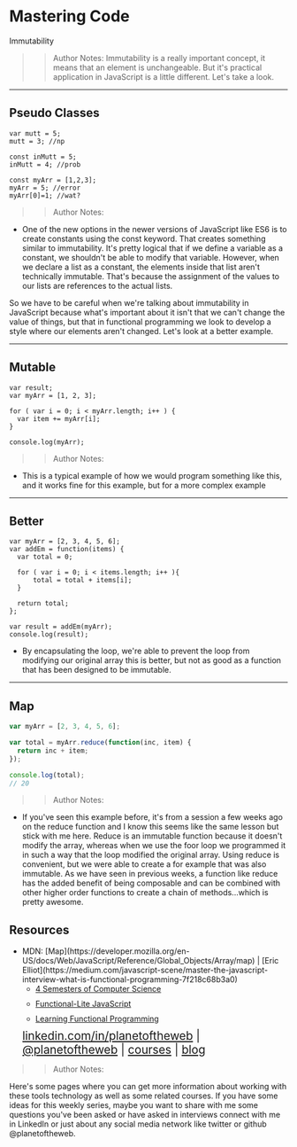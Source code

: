 <!-- .slide: data-state="title" -->

# Mastering Code
Immutability

> >Author Notes:
Immutability is a really important concept, it means that an element is unchangeable. But it's practical application in JavaScript is a little different. Let's take a look.

---

## Pseudo Classes

```
var mutt = 5;
mutt = 3; //np
  
const inMutt = 5;
inMutt = 4; //prob
  
const myArr = [1,2,3];
myArr = 5; //error
myArr[0]=1; //wat?
```

> > Author Notes:

- One of the new options in the newer versions of JavaScript like ES6 is to create constants using the const keyword. That creates something similar to immutability. It's pretty logical that if we define a variable as a constant, we shouldn't be able to modify that variable. However, when we declare a list as a constant, the elements inside that list aren't technically immutable.
That's because the assignment of the values to our lists are references to the actual lists.

So we have to be careful when we're talking about immutability in JavaScript because what's important about it isn't that we can't change the value of things, but that in functional programming we look to develop a style where our elements aren't changed. Let's look at a better example.

---

## Mutable

```
var result;
var myArr = [1, 2, 3];

for ( var i = 0; i < myArr.length; i++ ) {
  var item += myArr[i];
}

console.log(myArr);
```

> > Author Notes:

- This is a typical example of how we would program something like this, and it works fine for this example, but for a more complex example

---

## Better

```
var myArr = [2, 3, 4, 5, 6];
var addEm = function(items) {
  var total = 0;

  for ( var i = 0; i < items.length; i++ ){
      total = total + items[i];
  }

  return total;
};

var result = addEm(myArr);
console.log(result); 
```

- By encapsulating the loop, we're able to prevent the loop from modifying our original array this is better, but not as good as a function that has been designed to be immutable.


---

## Map

```javascript
var myArr = [2, 3, 4, 5, 6];

var total = myArr.reduce(function(inc, item) {
  return inc + item; 
});

console.log(total);
// 20
```

> > Author Notes:

- If you've seen this example before, it's from a session a few weeks ago on the reduce function and I know this seems like the same lesson but stick with me here. Reduce is an immutable function because it doesn't modify the array, whereas when we use the foor loop we programmed it in such a way that the loop modified the original array. Using reduce is convenient, but we were able to create a for example that was also immutable. As we have seen in previous weeks, a function like reduce has the added benefit of being composable and can be combined with other higher order functions to create a chain of methods...which is pretty awesome.

## Resources
<ul>
  <li>MDN: [Map](https://developer.mozilla.org/en-US/docs/Web/JavaScript/Reference/Global_Objects/Array/map) | [Eric Elliot](https://medium.com/javascript-scene/master-the-javascript-interview-what-is-functional-programming-7f218c68b3a0)</li>

  <li style="list-style: none;">
    <ul>
      <li style="margin-bottom: 10px"><a href="https://www.linkedin.com/learning/four-semesters-of-computer-science-in-5-hours">4 Semesters of Computer Science</a></li>
      <li style="margin-bottom: 10px"><a href="https://www.linkedin.com/learning/functional-lite-javascript">Functional-Lite JavaScript</a></li>
      <li style="margin-bottom: 10px"><a href="https://www.linkedin.com/learning/learning-functional-programming-with-javascript/what-is-functional-programming">Learning Functional Programming</a></li>
    </ul>
  </li>
  <li style="list-style: none; font-size: 1.3rem;"><a href="hhttps://www.linkedin.com/in/planetoftheweb">linkedin.com/in/planetoftheweb</a> | <a href="https://www.twitter.com/planetoftheweb">@planetoftheweb</a> | <a href="https://www.linkedin.com/learning/instructors/ray-villalobos">courses</a> | <a href="https://raybo.org">blog</a></li>
</ul>

> > Author Notes:

Here's some pages where you can get more information about working with these tools technology as well as some related courses. If you have some ideas for this weekly series, maybe you want to share with me some questions you've been asked or have asked in interviews connect with me in LinkedIn or just about any social media network like twitter or github @planetoftheweb.

